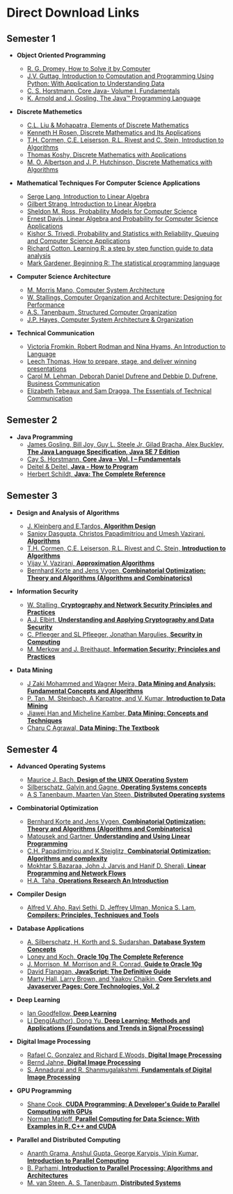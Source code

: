 # Direct Download Links

## Semester 1

- **Object Oriented Programming**

  - [R. G. Dromey, How to Solve it by Computer](<https://github.com/ankitkumarbrur/mca-books/raw/master/MCA%20Sem-1/Object%20Oriented%20Programming/R.%20G.%20Dromey%2C%20How%20to%20Solve%20it%20by%20Computer%2C%20Pearson%2C%202006.pdf>)
  - [J.V. Guttag, Introduction to Computation and Programming Using Python: With Application to Understanding Data](<https://github.com/ankitkumarbrur/mca-books/raw/master/MCA%20Sem-1/Object%20Oriented%20Programming/J.V.%20Guttag%2C%20Introduction%20to%20Computation%20and%20Programming%20Using%20Python.pdf>)
  - [C. S. Horstmann, Core Java- Volume I, Fundamentals](<https://github.com/ankitkumarbrur/mca-books/raw/master/MCA%20Sem-1/Object%20Oriented%20Programming/C.%20S.%20Horstmann%2C%20Core%20Java-%20Volume%20I%2C%20Fundamentals%209th%20Edition.pdf>)
  - [K. Arnold and J. Gosling, The Java™ Programming Language](<https://github.com/ankitkumarbrur/mca-books/raw/master/MCA%20Sem-1/Object%20Oriented%20Programming/Ken%20Arnold%2C%20James%20Gosling%2C%20David%20Holmes%20-%20The%20Java(TM)%20Programming%20Language%20(4th%20Edition)%20(2005).pdf>)

- **Discrete Mathemetics**

  - [C.L. Liu & Mohapatra, Elements of Discrete Mathematics](<https://github.com/ankitkumarbrur/mca-books/raw/master/MCA%20Sem-1/Discrete%20Mathematics/C.L.%20Liu%20%26%20Mohapatra%2C%20Elements%20of%20Discrete%20Mathematics%2C%203th%20Edition.pdf>)
  - [Kenneth H Rosen, Discrete Mathematics and Its Applications](<https://github.com/ankitkumarbrur/mca-books/raw/master/MCA%20Sem-1/Discrete%20Mathematics/Kenneth%20H%20Rosen%2C%20Discrete%20Mathematics%20and%20Its%20Applications%208th%20Edition.pdf>)
  - [T.H. Cormen, C.E. Leiserson, R.L. Rivest and C. Stein, Introduction to Algorithms](<https://github.com/ankitkumarbrur/mca-books/raw/master/MCA%20Sem-3/Design%20and%20Analysis%20of%20Algorithms/Thomas%20H.%20Cormen%2C%20Charles%20E.%20Leiserson%2C%20Ronald%20L.%20Rivest%2C%20Clifford%20Stein%20-%20Introduction%20to%20algorithms%20%5Bsolutions%5D%20(2009%2C%20The%20MIT%20Press)%20-%20libgen.lc.pdf>)
  - [Thomas Koshy, Discrete Mathematics with Applications](<https://github.com/ankitkumarbrur/mca-books/raw/master/MCA%20Sem-1/Discrete%20Mathematics/Thomas%20Koshy%2C%20Discrete%20Mathematics%20with%20Applications%2C%202012%2C%20Elsevier%20Academic%20Press.pdf>)
  - [M. O. Albertson and J. P. Hutchinson, Discrete Mathematics with Algorithms](<https://github.com/ankitkumarbrur/mca-books/raw/master/MCA%20Sem-1/Discrete%20Mathematics/M.%20O.%20Albertson%20and%20J.%20P.%20Hutchinson%2C%20Discrete%20Mathematics%20with%20Algorithms%2C%201988%2C%20John%20Wiley.pdf>)

- **Mathematical Techniques For Computer Science Applications**

  - [Serge Lang, Introduction to Linear Algebra](<https://github.com/ankitkumarbrur/mca-books/raw/master/MCA%20Sem-1/Mathematical%20Techniques%20for%20Computer%20Science%20Application/Serge%20Lang%20(auth.)%20-%20Introduction%20to%20Linear%20Algebra%20(1986%2C%20Springer-Verlag%20New%20York)%20-%20libgen.lc.pdf>)
  - [Gilbert Strang, Introduction to Linear Algebra](<https://github.com/ankitkumarbrur/mca-books/raw/master/MCA%20Sem-1/Mathematical%20Techniques%20for%20Computer%20Science%20Application/Gilbert%20Strang%20-%20Introduction%20to%20Linear%20Algebra%2C%20Fourth%20Edition%20(2009%2C%20Wellesley%20Cambridge%20Press)%20-%20libgen.lc.pdf>)
  - [Sheldon M. Ross, Probability Models for Computer Science](<https://github.com/ankitkumarbrur/mca-books/raw/master/MCA%20Sem-1/Mathematical%20Techniques%20for%20Computer%20Science%20Application/Sheldon%20M.%20Ross%20-%20Probability%20Models%20for%20Computer%20Science%20(2001%2C%20Academic%20Press)%20-%20libgen.lc.pdf>)
  - [Ernest Davis, Linear Algebra and Probability for Computer Science Applications](<https://github.com/ankitkumarbrur/mca-books/raw/master/MCA%20Sem-1/Mathematical%20Techniques%20for%20Computer%20Science%20Application/Ernest%20Davis%20-%20Linear%20Algebra%20and%20Probability%20for%20Computer%20Science%20Applications%20(2012%2C%20CRC%20Press)%20-%20libgen.lc.pdf>)
  - [Kishor S. Trivedi, Probability and Statistics with Reliability, Queuing and Computer Science Applications](<https://github.com/ankitkumarbrur/mca-books/raw/master/MCA%20Sem-1/Mathematical%20Techniques%20for%20Computer%20Science%20Application/Kishor%20S.%20Trivedi%20-%20Probability%20and%20Statistics%20with%20Reliability%2C%20Queuing%20and%20Computer%20Science%20Applications%20(2016%2C%20Wiley)%20-%20libgen.lc.pdf>)
  - [Richard Cotton, Learning R: a step by step function guide to data analysis](<https://github.com/ankitkumarbrur/mca-books/raw/master/MCA%20Sem-1/Mathematical%20Techniques%20for%20Computer%20Science%20Application/O'Reilly%20Media._Cotton%2C%20Richard%20-%20Learning%20R_%20%5BA%20step-by-step%20function%20guide%20to%20data%20analysis%5D%20(2017%2C%20O'Reilly)%20-%20libgen.lc.pdf>)
  - [Mark Gardener, Beginning R: The statistical programming language](<https://github.com/ankitkumarbrur/mca-books/raw/master/MCA%20Sem-1/Mathematical%20Techniques%20for%20Computer%20Science%20Application/Gardener%2C%20Mark%20-%20Beginning%20R%20the%20statistical%20programming%20language%20(2012%2C%20J.%20Wiley%20%26%20Sons%20)%20-%20libgen.lc.pdf>)

- **Computer Science Architecture**

  - [M. Morris Mano, Computer System Architecture](<https://github.com/ankitkumarbrur/mca-books/raw/master/MCA%20Sem-1/Computer%20Science%20Architecture/M.%20Morris%20Mano%2C%20Computer%20System%20Architecture%2C%20Revised%203rd%20edition.pdf>)
  - [W. Stallings, Computer Organization and Architecture: Designing for Performance](<https://github.com/ankitkumarbrur/mca-books/raw/master/MCA%20Sem-1/Computer%20Science%20Architecture/W.%20Stallings%2C%20Computer%20Organization%20and%20Architecture%20Designing%20for%20Performance%2C%209th%20Edition.pdf>)
  - [A.S. Tanenbaum, Structured Computer Organization](<https://github.com/ankitkumarbrur/mca-books/raw/master/MCA%20Sem-1/Computer%20Science%20Architecture/A.S.%20Tanenbaum%2C%20Structured%20Computer%20Organization%2C%206th%20Edition.pdf>)
  - [J.P. Hayes, Computer System Architecture & Organization](<https://github.com/ankitkumarbrur/mca-books/raw/master/MCA%20Sem-1/Computer%20Science%20Architecture/J.P.%20Hayes%2C%20Computer%20System%20Architecture%20%26%20Organization%2C%203rd%20Edition.pdf>)

- **Technical Communication**

  - [Victoria Fromkin, Robert Rodman and Nina Hyams, An Introduction to Language](<https://github.com/ankitkumarbrur/mca-books/raw/master/MCA%20Sem-1/Technical%20Communications/Victoria%20Fromkin%2C%20Robert%20Rodman%20and%20Nina%20Hyams%2C%20An%20Introduction%20to%20Language.pdf>)
  - [Leech Thomas, How to prepare, stage, and deliver winning presentations](<https://github.com/ankitkumarbrur/mca-books/raw/master/MCA%20Sem-1/Technical%20Communications/Leech%20Thomas%2C%20How%20to%20prepare%2C%20stage%2C%20and%20deliver%20winning%20presentations.pdf>)
  - [Carol M. Lehman, Deborah Daniel Dufrene and Debbie D. Dufrene, Business Communication](<https://github.com/ankitkumarbrur/mca-books/raw/master/MCA%20Sem-1/Technical%20Communications/Carol%20M.%20Lehman%2C%20Deborah%20Daniel%20Dufrene%20and%20Debbie%20D.%20Dufrene%2C%20Business%20Communication.pdf>)
  - [Elizabeth Tebeaux and Sam Dragga, The Essentials of Technical Communication](<https://github.com/ankitkumarbrur/mca-books/raw/master/MCA%20Sem-1/Technical%20Communications/Elizabeth%20Tebeaux%20and%20Sam%20Dragga%2C%20The%20Essentials%20of%20Technical%20Communication.pdf>)

## Semester 2

- **Java Programming**
    - [James Gosling, Bill Joy, Guy L. Steele Jr, Gilad Bracha, Alex Buckley, **The Java Language Specification, Java SE 7 Edition**](<https://github.com/ankitkumarbrur/mca-books/raw/master/MCA%20Sem-2/Java%20Programming/James%20Gosling%2C%20Bill%20Joy%2C%20Guy%20L.%20Steele%20Jr.%2C%20Gilad%20Bracha%2C%20Alex%20Buckley%20-%20The%20Java%20Language%20Specification%2C%20Java%20SE%207%20Edition%20(2013%2C%20Addison-Wesley%20Professional)%20-%20libgen.lc.epub>)
    - [Cay S. Horstmann, **Core Java - Vol. I – Fundamentals**](<https://github.com/ankitkumarbrur/mca-books/raw/master/MCA%20Sem-2/Java%20Programming/Cay%20S.%20Horstmann%20-%20Core%20Java%20Volume%20I--Fundamentals%20(2016%2C%20Prentice%20Hall)%20-%20libgen.lc.pdf>)
    - [Deitel & Deitel, **Java - How to Program**](<https://github.com/ankitkumarbrur/mca-books/raw/master/MCA%20Sem-2/Java%20Programming/Paul%20Deitel%2C%20Harvey%20Deitel%20-%20Java%20How%20to%20Program%20(2011%2C%20Prentice%20Hall)%20-%20libgen.lc.pdf>)
    - [Herbert Schildt, **Java: The Complete Reference**](<https://github.com/ankitkumarbrur/mca-books/raw/master/MCA%20Sem-2/Java%20Programming/Herbert%20Schildt%20-%20Java_%20The%20Complete%20Reference%20(2017%2C%20McGraw-Hill%20Education)%20-%20libgen.lc_compressed.pdf>)

## Semester 3

- **Design and Analysis of Algorithms**
    - [J. Kleinberg and E.Tardos, **Algorithm Design**](https://github.com/ankitkumarbrur/mca-books/raw/master/MCA%20Sem-3/Design%20and%20Analysis%20of%20Algorithms/Jon%20Kleinberg%2C%20Eva%20Tardos%20-%20Algorithm%20Design%20(2005%2C%20PEARSON_Addison%20Wesley)%20-%20libgen.lc.pdf)
    - [Sanjoy Dasgupta, Christos Papadimitriou and Umesh Vazirani, **Algorithms**](https://github.com/ankitkumarbrur/mca-books/raw/master/MCA%20Sem-3/Design%20and%20Analysis%20of%20Algorithms/Sanjoy%20Dasgupta%2C%20Christos%20H.%20Papadimitriou%2C%20Umesh%20Vazirani%20-%20Algorithms%20(2011%2C%20McGraw-Hill)%20-%20libgen.lc.pdf)
    - [T.H. Cormen, C.E. Leiserson, R.L. Rivest and C. Stein, **Introduction to Algorithms**](https://github.com/ankitkumarbrur/mca-books/raw/master/MCA%20Sem-3/Design%20and%20Analysis%20of%20Algorithms/Thomas%20H.%20Cormen%2C%20Charles%20E.%20Leiserson%2C%20Ronald%20L.%20Rivest%2C%20Clifford%20Stein%20-%20Introduction%20to%20algorithms%20%5Bsolutions%5D%20(2009%2C%20The%20MIT%20Press)%20-%20libgen.lc.pdf)
    - [Vijay V. Vazirani, **Approximation Algorithms**](https://github.com/ankitkumarbrur/mca-books/raw/master/MCA%20Sem-3/Design%20and%20Analysis%20of%20Algorithms/Vijay%20V.%20Vazirani%20(auth.)%20-%20Approximation%20Algorithms%20(2003%2C%20Springer-Verlag%20Berlin%20Heidelberg)%20-%20libgen.lc.pdf)
    - [Bernhard Korte and Jens Vygen, **Combinatorial Optimization: Theory and Algorithms (Algorithms and Combinatorics)**](https://github.com/ankitkumarbrur/mca-books/raw/master/MCA%20Sem-3/Design%20and%20Analysis%20of%20Algorithms/Bernhard%20Korte%2C%20Jens%20Vygen%20-%20Combinatorial%20Optimization.%20Theory%20and%20Algorithms%20%5B6th%20ed.%5D%20(2018%2C%20Springer)%20-%20libgen.lc.pdf)

- **Information Security**
    - [W. Stalling, **Cryptography and Network Security Principles and Practices**](https://github.com/ankitkumarbrur/mca-books/raw/master/MCA%20Sem-3/Information%20Security/William%20Stallings%20-%20Cryptography%20and%20Network%20Security_%20Principles%20and%20Practice%2C%20Global%20Edition%20(2017%2C%20Pearson)%20-%20libgen.lc.pdf)
    - [A.J. Elbirt, **Understanding and Applying Cryptography and Data Security**](https://github.com/ankitkumarbrur/mca-books/raw/master/MCA%20Sem-3/Information%20Security/Elbirt%2C%20Adam%20J%20-%20Understanding%20and%20applying%20cryptography%20and%20data%20security%20(2009%2C%20CRC%20Press)%20-%20libgen.lc.pdf)
    - [C. Pfleeger and SL Pfleeger, Jonathan Margulies, **Security in Computing**](https://github.com/ankitkumarbrur/mca-books/raw/master/MCA%20Sem-3/Information%20Security/Charles%20P.%20Pfleeger%2C%20Shari%20Lawrence%20Pfleeger%2C%20Jonathan%20Margulies%20-%20Security%20in%20Computing%20(2015%2C%20Prentice%20Hall)%20-%20libgen.lc.pdf)
    - [M. Merkow and J. Breithaupt, **Information Security: Principles and Practices**](https://github.com/ankitkumarbrur/mca-books/raw/master/MCA%20Sem-3/Information%20Security/Breithaupt%2C%20Jim_Merkow%2C%20Mark%20S%20-%20Information%20security_%20principles%20and%20practices%20(2014%2C%20Pearson)%20-%20libgen.lc.pdf)

- **Data Mining**
    - [J Zaki Mohammed and Wagner Meira, **Data Mining and Analysis: Fundamental Concepts and Algorithms**](https://github.com/ankitkumarbrur/mca-books/raw/master/MCA%20Sem-3/Data%20Mining/Mohammed%20J.%20Zaki%2C%20Wagner%20Meira%20Jr.%20-%20Data%20Mining%20and%20Analysis_%20Fundamental%20Concepts%20and%20Algorithms%20(2014%2C%20Cambridge%20University%20Press)%20-%20libgen.lc.pdf)
    - [P. Tan, M. Steinbach, A Karpatne, and V. Kumar, **Introduction to Data Mining**](https://github.com/ankitkumarbrur/mca-books/raw/master/MCA%20Sem-3/Data%20Mining/Pang-Ning%20Tan%2C%20Michael%20Steinbach%2C%20Vipin%20Kumar%20-%20Introduction%20to%20Data%20Mining%20(2013%2C%20Pearson)%20-%20libgen.lc.pdf)
    - [Jiawei Han and Micheline Kamber, **Data Mining: Concepts and Techniques**](https://github.com/ankitkumarbrur/mca-books/raw/master/MCA%20Sem-3/Data%20Mining/Jiawei%20Han%2C%20Micheline%20Kamber%2C%20Jian%20Pei%20-%20Data%20Mining.%20Concepts%20and%20Techniques%2C%203rd%20Edition%20(2011%2C%20Morgan%20Kaufmann)%20-%20libgen.lc.pdf)
    - [Charu C Agrawal, **Data Mining: The Textbook**](https://github.com/ankitkumarbrur/mca-books/raw/master/MCA%20Sem-3/Data%20Mining/Charu%20C.%20Aggarwal%20(auth.)%20-%20Data%20Mining_%20The%20Textbook%20(2015%2C%20Springer%20International%20Publishing)%20-%20libgen.lc.pdf)

## Semester 4

- **Advanced Operating Systems**
    - [Maurice J. Bach, **Design of the UNIX Operating System**](https://github.com/ankitkumarbrur/mca-books/raw/master/MCA%20Sem-4/Advanced%20Operating%20Systems/Maurice%20J.%20Bach%20-%20The%20Design%20of%20the%20UNIX%20Operating%20System%20(Prentice-Hall%20Software%20Series)%20(1986%2C%20Prentice%20Hall)%20-%20libgen.lc.pdf)
    - [Silberschatz, Galvin and Gagne, **Operating Systems concepts**](https://github.com/ankitkumarbrur/mca-books/raw/master/MCA%20Sem-4/Advanced%20Operating%20Systems/Abraham%20Silberschatz%2C%20Greg%20Gagne%2C%20Peter%20B.%20Galvin%20-%20Operating%20System%20Concepts%20(2018%2C%20Wiley)%20-%20libgen.lc.pdf)
    - [A S Tanenbaum, Maarten Van Steen, **Distributed Operating systems**](https://github.com/ankitkumarbrur/mca-books/raw/master/MCA%20Sem-4/Advanced%20Operating%20Systems/Andrew%20S.%20Tanenbaum%20-%20Distributed%20Operating%20Systems%20(1994)%20-%20libgen.lc.pdf)

- **Combinatorial Optimization**
    - [Bernhard Korte and Jens Vygen, **Combinatorial Optimization: Theory and Algorithms (Algorithms and Combinatorics)**](https://github.com/ankitkumarbrur/mca-books/raw/master/MCA%20Sem-4/Advanced%20Operating%20Systems/Maurice%20J.%20Bach%20-%20The%20Design%20of%20the%20UNIX%20Operating%20System%20(Prentice-Hall%20Software%20Series)%20(1986%2C%20Prentice%20Hall)%20-%20libgen.lc.pdf)
    - [Matousek and Gartner, **Understanding and Using Linear Programming**](https://github.com/ankitkumarbrur/mca-books/raw/master/MCA%20Sem-4/Combanitorial%20Optimization/Ji%C5%99%C3%AD%20Matou%C5%A1ek%2C%20Bernd%20G%C3%A4rtner%20(auth.)%20-%20Understanding%20and%20Using%20Linear%20Programming%20(2007%2C%20Springer-Verlag%20Berlin%20Heidelberg)%20-%20libgen.lc.pdf)
    - [C.H. Papadimitriou and K.Steiglitz, **Combinatorial Optimization: Algorithms and complexity**](https://github.com/ankitkumarbrur/mca-books/raw/master/MCA%20Sem-4/Combanitorial%20Optimization/Christos%20H.%20Papadimitriou%2C%20Kenneth%20Steiglitz%20-%20Combinatorial%20Optimization_%20Algorithms%20and%20Complexity%201(1998%2C%20Prentice%20Hall)%20-%20libgen.lc.pdf)
    - [Mokhtar S.Bazaraa, John J. Jarvis and Hanif D. Sherali, **Linear Programming and Network Flows**](https://github.com/ankitkumarbrur/mca-books/raw/master/MCA%20Sem-4/Combanitorial%20Optimization/M.%20S.%20Bazaraa%2C%20John%20J.%20Jarvis%2C%20Hanif%20D.%20Sherali%20-%20Linear%20programming%20and%20network%20flows%2C%20Fourth%20Edition%20(2009%2C%20Wiley-Interscience)%20-%20libgen.lc.pdf)
    - [H.A. Taha, **Operations Research An Introduction**](https://github.com/ankitkumarbrur/mca-books/raw/master/MCA%20Sem-4/Combanitorial%20Optimization/Hamdy%20A.%20Taha%20-%20Operations%20Research%20An%20Introduction%20(2007%2C%20Prentice%20Hall%20PTR%2C%20Pearson)%20-%20libgen.lc.pdf)

- **Compiler Design**
    - [Alfred V. Aho, Ravi Sethi, D. Jeffrey Ulman, Monica S. Lam, **Compilers: Principles, Techniques and Tools**](https://github.com/ankitkumarbrur/mca-books/raw/master/MCA%20Sem-4/Compiler%20Design/Jeffrey%20D.%20Ullman_%20Ravi%20Sethi_%20Monica%20S.%20Lam_%20Alfred%20V.%20Aho%20-%20Compilers%20_%20principles%2C%20techniques%2C%20and%20tools%20(2014).pdf)

- **Database Applications**
    - [A. Silberschatz, H. Korth and S. Sudarshan, **Database System Concepts**](https://github.com/ankitkumarbrur/mca-books/raw/master/MCA%20Sem-4/Database%20Applications/Abraham%20Silberschatz_%20Henry%20F.%20Korth_%20S.%20Sudarshan%20-%20Database%20system%20concepts%20(2011%2C%20McGraw-Hill%20Education)%20-%20libgen.lc.pdf)
    - [Loney and Koch, **Oracle 10g The Complete Reference**](https://github.com/ankitkumarbrur/mca-books/raw/master/MCA%20Sem-4/Database%20Applications/Kevin%20Loney%20-%20Oracle%20Database%2010g_%20The%20Complete%20Reference%20(2004%2C%20McGraw-Hill%20Osborne%20Media)%20-%20libgen.lc.pdf)
    - [J. Morrison, M. Morrison and R. Conrad, **Guide to Oracle 10g**](https://github.com/ankitkumarbrur/mca-books/raw/master/MCA%20Sem-4/Database%20Applications/Rocky%20Conrad_%20Mike%20Morrison_%20Joline%20Morrison%20-%20Guide%20to%20Oracle%2010g%20(2006%2C%20Thomson%20Course%20Technology)%20-%20libgen.lc.pdf)
    - [David Flanagan, **JavaScript: The Definitive Guide**](https://github.com/ankitkumarbrur/mca-books/raw/master/MCA%20Sem-4/Database%20Applications/David%20Flanagan%20-%20JavaScript_%20The%20Definitive%20Guide%2C%20Sixth%20Edition%20(2011%2C%20O'Reilly%20Media)%20-%20libgen.lc.pdf)
    - [Marty Hall, Larry Brown, and Yaakov Chaikin, **Core Servlets and Javaserver Pages: Core Technologies, Vol. 2**](https://github.com/ankitkumarbrur/mca-books/raw/master/MCA%20Sem-4/Database%20Applications/Marty%20Hall%2C%20Larry%20Brown%2C%20Yaakov%20Chaikin%20-%20Core%20Servlets%20and%20Javaserver%20Pages_%20Advanced%20Technologies%20Vol.%202(2007%2C%20Prentice%20Hall)%20-%20libgen.lc.pdf)

- **Deep Learning**
    - [Ian Goodfellow, **Deep Learning**](https://github.com/ankitkumarbrur/mca-books/raw/master/MCA%20Sem-4/Deep%20Learning/Ian%20Goodfellow%2C%20Yoshua%20Bengio%2C%20Aaron%20Courville%20-%20Deep%20Learning%20(2016%2C%20The%20MIT%20Press)%20-%20libgen.lc.pdf)
    - [Li Deng(Author), Dong Yu, **Deep Learning: Methods and Applications (Foundations and Trends in Signal Processing)**](https://github.com/ankitkumarbrur/mca-books/raw/master/MCA%20Sem-4/Deep%20Learning/Li%20Deng%2C%20Dong%20Yu%20-%20Deep%20Learning_%20Methods%20and%20Applications%20(2014%2C%20Now%20Publishers)%20-%20libgen.lc.pdf)

- **Digital Image Processing**
    - [Rafael C. Gonzalez and Richard E.Woods, **Digital Image Processing**](https://github.com/ankitkumarbrur/mca-books/raw/master/MCA%20Sem-4/Digital%20Image%20Processing/Rafael%20C.%20Gonzalez%2C%20Richard%20E.%20Woods%20-%20Digital%20Image%20Processing%20(2007%2C%20Pearson)%20-%20libgen.lc.pdf)
    - [Bernd Jahne, **Digital Image Processing**](https://github.com/ankitkumarbrur/mca-books/raw/master/MCA%20Sem-4/Digital%20Image%20Processing/Professor%20Dr.%20Bernd%20J%C3%A4hne%20(auth.)%20-%20Digital%20Image%20Processing%20(2005%2C%20Springer-Verlag%20Berlin%20Heidelberg)%20-%20libgen.lc.pdf)
    - [S. Annadurai and R. Shanmugalakshmi, **Fundamentals of Digital Image Processing**](https://github.com/ankitkumarbrur/mca-books/raw/master/MCA%20Sem-4/Digital%20Image%20Processing/S.%20Annadurai%2C%20R.%20Shanmugalakshmi%20-%20Fundamentls%20of%20Digital%20Image%20Processing%20(2007%2C%20Pearson%20Education)%20-%20libgen.lc.pdf)

- **GPU Programming**
    - [Shane Cook, **CUDA Programming: A Developer's Guide to Parallel Computing with GPUs**](https://github.com/ankitkumarbrur/mca-books/raw/master/MCA%20Sem-4/GPU%20Programming/Shane%20Cook%20-%20CUDA%20Programming_%20A%20Developer's%20Guide%20to%20Parallel%20Computing%20with%20GPUs%20(2013%2C%20Morgan%20Kaufmann%20Publishers)%20-%20libgen.lc.pdf)
    - [Norman Matloff, **Parallel Computing for Data Science: With Examples in R, C++ and CUDA**](https://github.com/ankitkumarbrur/mca-books/raw/master/MCA%20Sem-4/GPU%20Programming/Matloff%2C%20Norman%20S.%20-%20Parallel%20computing%20for%20data%20science%20_%20with%20examples%20in%20R%2C%20C%2B%2B%20and%20CUDA%20(2016%2C%20CRC%20Press)%20-%20libgen.lc.pdf)

- **Parallel and Distributed Computing**
    - [Ananth Grama, Anshul Gupta, George Karypis, Vipin Kumar, **Introduction to Parallel Computing**](https://github.com/ankitkumarbrur/mca-books/raw/master/MCA%20Sem-4/Parallel%20and%20Distributed%20Computing/Ananth%20Grama%20-%20Introduction%20to%20Parallel%20Computing%20(2003%2C%20Addison%20Wesley)%20-%20libgen.lc.pdf)
    - [B. Parhami, **Introduction to Parallel Processing: Algorithms and Architectures**](https://github.com/ankitkumarbrur/mca-books/raw/master/MCA%20Sem-4/Parallel%20and%20Distributed%20Computing/Behrooz%20Parhami%20-%20Introduction%20to%20Parallel%20Processing_%20Algorithms%20and%20Architectures%20(1999%2C%20Springer)%20-%20libgen.lc.pdf)
    - [M. van Steen, A. S. Tanenbaum, **Distributed Systems**](https://github.com/ankitkumarbrur/mca-books/raw/master/MCA%20Sem-4/Parallel%20and%20Distributed%20Computing/Andrew%20S.%20Tanenbaum%20-%20Distributed%20Operating%20Systems%20(1994)%20-%20libgen.lc.pdf)

















